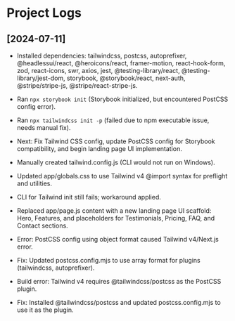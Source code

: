 # Project Logs

## [2024-07-11]

- Installed dependencies: tailwindcss, postcss, autoprefixer, @headlessui/react, @heroicons/react, framer-motion, react-hook-form, zod, react-icons, swr, axios, jest, @testing-library/react, @testing-library/jest-dom, storybook, @storybook/react, next-auth, @stripe/stripe-js, @stripe/react-stripe-js.
- Ran `npx storybook init` (Storybook initialized, but encountered PostCSS config error).
- Ran `npx tailwindcss init -p` (failed due to npm executable issue, needs manual fix).
- Next: Fix Tailwind CSS config, update PostCSS config for Storybook compatibility, and begin landing page UI implementation.

- Manually created tailwind.config.js (CLI would not run on Windows).
- Updated app/globals.css to use Tailwind v4 @import syntax for preflight and utilities.
- CLI for Tailwind init still fails; workaround applied.

- Replaced app/page.js content with a new landing page UI scaffold: Hero, Features, and placeholders for Testimonials, Pricing, FAQ, and Contact sections.

- Error: PostCSS config using object format caused Tailwind v4/Next.js error.
- Fix: Updated postcss.config.mjs to use array format for plugins (tailwindcss, autoprefixer).

- Build error: Tailwind v4 requires @tailwindcss/postcss as the PostCSS plugin.
- Fix: Installed @tailwindcss/postcss and updated postcss.config.mjs to use it as the plugin.
